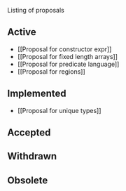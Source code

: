 Listing of proposals

## Active

* [[Proposal for constructor expr]]
* [[Proposal for fixed length arrays]]
* [[Proposal for predicate language]]
* [[Proposal for regions]]

## Implemented

* [[Proposal for unique types]]

## Accepted

## Withdrawn

## Obsolete
